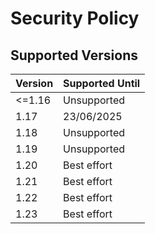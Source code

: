 # Security Policy

## Supported Versions

| Version | Supported Until |
| ------- | --------------- |
| <=1.16  | Unsupported     |
| 1.17    | 23/06/2025      |
| 1.18    | Unsupported     |
| 1.19    | Unsupported     |
| 1.20    | Best effort     |
| 1.21    | Best effort     |
| 1.22    | Best effort     |
| 1.23    | Best effort     |
